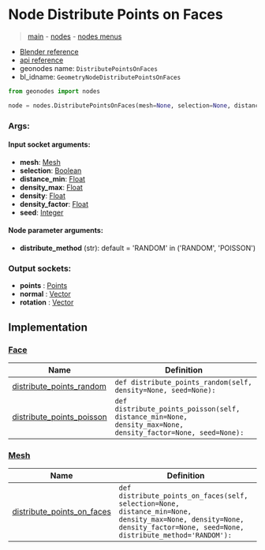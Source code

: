 # Node Distribute Points on Faces

> [main](../structure.md) - [nodes](nodes.md) - [nodes menus](nodes_menus.md)

- [Blender reference](https://docs.blender.org/manual/en/latest/modeling/geometry_nodes/point/distribute_points_on_faces.html)
- [api reference](https://docs.blender.org/api/current/bpy.types.GeometryNodeDistributePointsOnFaces.html)
- geonodes name: `DistributePointsOnFaces`
- bl_idname: `GeometryNodeDistributePointsOnFaces`

```python
from geonodes import nodes

node = nodes.DistributePointsOnFaces(mesh=None, selection=None, distance_min=None, density_max=None, density=None, density_factor=None, seed=None, distribute_method='RANDOM')
```

### Args:

#### Input socket arguments:

- **mesh**: [Mesh](Mesh.md)
- **selection**: [Boolean](Boolean.md)
- **distance_min**: [Float](Float.md)
- **density_max**: [Float](Float.md)
- **density**: [Float](Float.md)
- **density_factor**: [Float](Float.md)
- **seed**: [Integer](Integer.md)

#### Node parameter arguments:

- **distribute_method** (str): default = 'RANDOM' in ('RANDOM', 'POISSON')

### Output sockets:

- **points** : [Points](Points.md)
- **normal** : [Vector](Vector.md)
- **rotation** : [Vector](Vector.md)

## Implementation

### [Face](Face.md)

| Name | Definition |
|------|------------|
 | [distribute_points_random](Face.md#distribute_points_random) | `def distribute_points_random(self, density=None, seed=None):` |
 | [distribute_points_poisson](Face.md#distribute_points_poisson) | `def distribute_points_poisson(self, distance_min=None, density_max=None, density_factor=None, seed=None):` |

### [Mesh](Mesh.md)

| Name | Definition |
|------|------------|
 | [distribute_points_on_faces](Mesh.md#distribute_points_on_faces) | `def distribute_points_on_faces(self, selection=None, distance_min=None, density_max=None, density=None, density_factor=None, seed=None, distribute_method='RANDOM'):` |

